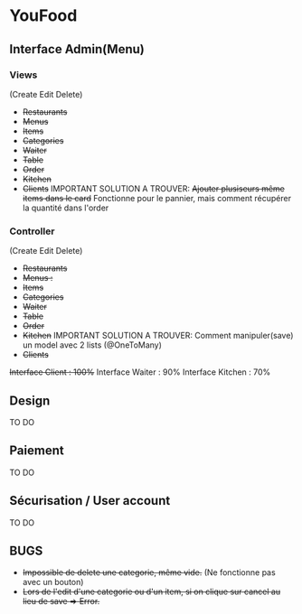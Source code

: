 YouFood
=======

## Interface Admin(Menu) ##
### Views ###
(Create Edit Delete)
+ <del>Restaurants</del>
+ <del>Menus</del>
+ <del>Items</del>
+ <del>Categories</del>
+ <del>Waiter</del>
+ <del>Table</del>
+ <del>Order</del>
+ <del>Kitchen</del>
+ <del>Clients</del> IMPORTANT SOLUTION A TROUVER: <del>Ajouter plusiseurs même items dans le card</del>
                                                   Fonctionne pour le pannier, mais comment récupérer la quantité dans l'order

### Controller ###
(Create Edit Delete)
+ <del>Restaurants</del>
+ <del>Menus :</del>
+ <del>Items</del>
+ <del>Categories</del>
+ <del>Waiter</del>
+ <del>Table</del>
+ <del>Order</del>
+ <del>Kitchen</del> IMPORTANT SOLUTION A TROUVER: Comment manipuler(save) un model avec 2 lists (@OneToMany)
+ <del>Clients</del>

<del>Interface Client : 100%</del>
Interface Waiter : 90%
Interface Kitchen : 70%

## Design ##
TO DO

## Paiement ##
TO DO

## Sécurisation / User account ##
TO DO

## BUGS ##
- <del>Impossible de delete une categorie, même vide.</del> (Ne fonctionne pas avec un bouton)
- <del>Lors de l'edit d'une categorie ou d'un item, si on clique sur cancel au lieu de save => Error.</del>
